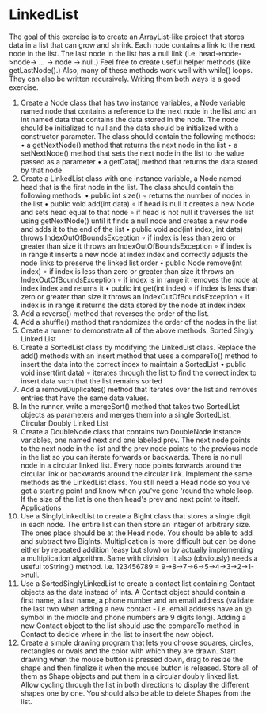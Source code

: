 # LinkedList
 The goal of this exercise is to create an ArrayList-like project that stores data in a list that can
grow and shrink. Each node contains a link to the next node in the list. The last node in the list has a
null link (i.e. head->node->node-> ... -> node -> null.) Feel free to create useful helper methods
(like getLastNode().) Also, many of these methods work well with while() loops. They can also be
written recursively. Writing them both ways is a good exercise.
1. Create a Node class that has two instance variables, a Node variable named node that
contains a reference to the next node in the list and an int named data that contains the data
stored in the node. The node should be initialized to null and the data should be initialized
with a constructor parameter. The class should contain the following methods:
• a getNextNode() method that returns the next node in the list
• a setNextNode() method that sets the next node in the list to the value passed as a
parameter
• a getData() method that returns the data stored by that node
2. Create a LinkedList class with one instance variable, a Node named head that is the first
node in the list. The class should contain the following methods:
• public int size()
∘ returns the number of nodes in the list
• public void add(int data)
∘ if head is null it creates a new Node and sets head equal to that node
∘ if head is not null it traverses the list using getNextNode() until it finds a null node
and creates a new node and adds it to the end of the list
• public void add(int index, int data) throws IndexOutOfBoundsException
∘ if index is less than zero or greater than size it throws an
IndexOutOfBoundsException
∘ if index is in range it inserts a new node at index index and correctly adjusts the node
links to preserve the linked list order
• public Node remove(int index)
∘ if index is less than zero or greater than size it throws an
IndexOutOfBoundsException
∘ if index is in range it removes the node at index index and returns it
• public int get(int index)
∘ if index is less than zero or greater than size it throws an
IndexOutOfBoundsException
∘ if index is in range it returns the data stored by the node at index index
3. Add a reverse() method that reverses the order of the list.
4. Add a shuffle() method that randomizes the order of the nodes in the list
5. Create a runner to demonstrate all of the above methods.
Sorted Singly Linked List
6. Create a SortedList class by modifying the LinkedList class. Replace the add() methods with
an insert method that uses a compareTo() method to insert the data into the correct index to
maintain a SortedList
• public void insert(int data)
∘ iterates through the list to find the correct index to insert data such that the list
remains sorted
7. Add a removeDuplicates() method that iterates over the list and removes entries that have
the same data values.
8. In the runner, write a mergeSort() method that takes two SortedList objects as parameters
and merges them into a single SortedList.
Circular Doubly Linked List
9. Create a DoubleNode class that contains two DoubleNode instance variables, one named
next and one labeled prev. The next node points to the next node in the list and the prev node
points to the previous node in the list so you can iterate forwards or backwards. There is no
null node in a circular linked list. Every node points forwards around the circular link or
backwards around the circular link. Implement the same methods as the LinkedList class.
You still need a Head node so you've got a starting point and know when you've gone 'round
the whole loop. If the size of the list is one then head's prev and next point to itself.
Applications
1. Use a SinglyLinkedList to create a BigInt class that stores a single digit in each node. The
entire list can then store an integer of arbitrary size. The ones place should be at the Head
node. You should be able to add and subtract two BigInts. Multiplication is more difficult
but can be done either by repeated addition (easy but slow) or by actually implementing a
multiplication algorithm. Same with division. It also (obviously) needs a useful toString()
method.
i.e. 123456789 = 9->8->7->6->5->4->3->2->1->null.
2. Use a SortedSinglyLinkedList to create a contact list containing Contact objects as the data
instead of ints. A Contact object should contain a first name, a last name, a phone number
and an email address (validate the last two when adding a new contact - i.e. email address
have an @ symbol in the middle and phone numbers are 9 digits long). Adding a new
Contact object to the list should use the compareTo method in Contact to decide where in
the list to insert the new object.
3. Create a simple drawing program that lets you choose squares, circles, rectangles or ovals
and the color with which they are drawn. Start drawing when the mouse button is pressed
down, drag to resize the shape and then finalize it when the mouse button is released. Store
all of them as Shape objects and put them in a circular doubly linked list. Allow cycling
through the list in both directions to display the different shapes one by one. You should also
be able to delete Shapes from the list.